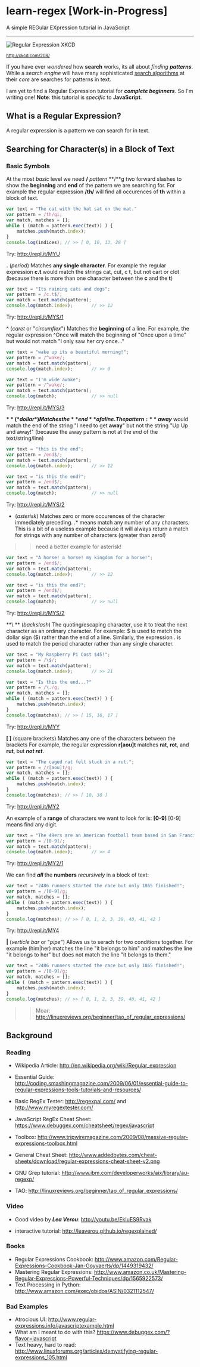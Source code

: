 learn-regex [Work-in-Progress]
===========

A simple REGular EXpression tutorial in JavaScript

- - -

![Regular Expression XKCD](http://imgs.xkcd.com/comics/regular_expressions.png "RegEx save the day")

<sup>http://xkcd.com/208/</sup>

If you have ever *wondered* how **search** works, 
its all about *finding* ***patterns***.
While a *search engine* will have many sophisticated 
[search algorithms](http://en.wikipedia.org/wiki/Search_algorithm) at their
*core* are searches for patterns in text.


I am yet to find a Regular Expression tutorial for ***complete beginners***.
So I'm writing one! 
**Note**: this tutorial is *specific* to **JavaScript**.





## What is a Regular Expression?

A regular expression is a pattern we can search for in text.


## Searching for Character(s) in a Block of Text

### Basic Symbols

At the most *basic* level we need **/** *pattern* **/**g
two forward slashes to show the **beginning** and **end** 
of the pattern we are searching for.
For example the regular expression **/th/**
will find all occurences of **th** within a block of text.

```javascript
var text = "The cat with the hat sat on the mat."
var pattern = /th/gi;
var match, matches = [];
while ( (match = pattern.exec(text)) ) {
    matches.push(match.index);
}
console.log(indices); // >> [ 0, 10, 13, 28 ]
```
Try: http://repl.it/MYU


**.** (*period*) Matches **any single character**. 
For example the regular expression **c.t**
would match the strings cat, cut, c t, but not cart or clot 
(because there is more than one character between the **c** and the **t**)

```javascript
var text = "Its raining cats and dogs";
var pattern = /c.t$/;
var match = text.match(pattern);
console.log(match.index);       // >> 12
```
Try: http://repl.it/MYS/1


**^** (*caret* or "*circumflex*") Matches the **beginning** of a line. 
For example, the regular expression ^Once will match the beginning of 
"Once upon a time" but would not match "I only saw her cry once..."

```javascript
var text = "wake up its a beautiful morning!";
var pattern = /^wake/;
var match = text.match(pattern);
console.log(match.index);       // >> 0 

var text = "I'm wide awake";
var pattern = /^wake/;
var match = text.match(pattern);
console.log(match);             // >> null
```
Try: http://repl.it/MYS/3


**$** (*dollar*) Matches the **end** of a line. 
The pattern: **away$** would match the end of the string 
"I need to get **away**" but not the string "Up Up and away!" 
(because the away pattern is not at the *end* of the text/string/line) 

```javascript
var text = "this is the end";
var pattern = /end$/;
var match = text.match(pattern);
console.log(match.index);       // >> 12

var text = "is this the end?";
var pattern = /end$/;
var match = text.match(pattern);
console.log(match);             // >> null
```
Try: http://repl.it/MYS/2


* (*asterisk*) Matches zero or more occurences of the character 
immediately preceding. .* means match any number of any characters.
This is a bit of a useless example because it will always return a
match for strings with any number of characters (greater than zero!)

>> need a better example for asterisk! 

```javascript
var text = "A horse! a horse! my kingdom for a horse!";
var pattern = /end$/;
var match = text.match(pattern);
console.log(match.index);       // >> 12

var text = "is this the end?";
var pattern = /end$/;
var match = text.match(pattern);
console.log(match);             // >> null
```
Try: http://repl.it/MYS/2


**\ ** (*backslash*) The quoting/escaping character, 
use it to treat the next character as an ordinary character. 
For example: \$ is used to match the dollar sign ($) 
rather than the end of a line. Similarly, the expression \. is used to match 
the period character rather than any single character. 


```javascript
var text = "My Raspberry Pi Cost $45!";
var pattern = /\$/;
var match = text.match(pattern);
console.log(match.index);       // >> 21

var text = "Is this the end...?"
var pattern = /\./g;
var match, matches = [];
while ( (match = pattern.exec(text)) ) {
    matches.push(match.index);
}
console.log(matches); // >> [ 15, 16, 17 ]
```
Try: http://repl.it/MYY


**[ ]** (square brackets) Matches any one of the characters between 
the brackets For example, the regular expression **r[aou]t** 
matches **rat**, **rot**, and **rut**, but ***not ret***.

```javascript
var text = "The caged rat felt stuck in a rut.";
var pattern = /r[aou]t/g;
var match, matches = [];
while ( (match = pattern.exec(text)) ) {
    matches.push(match.index);
}
console.log(matches); // >> [ 10, 30 ]
```
Try: http://repl.it/MY2


An example of a **range** of characters we want to look for is: **[0-9]**
[0-9] means find any digit.

```javascript
var text = "The 49ers are an American football team based in San Francisco, California";
var pattern = /[0-9]/;
var match = text.match(pattern);
console.log(match.index);       // >> 4
```
Try: http://repl.it/MY2/1

We can find ***all*** the **numbers** *recursively* in a block of text:

```javascript
var text = "2486 runners started the race but only 1865 finished!";
var pattern = /[0-9]/g;
var match, matches = [];
while ( (match = pattern.exec(text)) ) {
    matches.push(match.index);
}
console.log(matches); // >> [ 0, 1, 2, 3, 39, 40, 41, 42 ]
```
Try: http://repl.it/MY4


**|** (*verticle bar* or "*pipe*") Allows us to serach for two conditions 
together. For example (him|her) matches the line "it belongs to him" and 
matches the line "it belongs to her" but does not match the line "it belongs 
to them."

```javascript
var text = "2486 runners started the race but only 1865 finished!";
var pattern = /[0-9]/g;
var match, matches = [];
while ( (match = pattern.exec(text)) ) {
    matches.push(match.index);
}
console.log(matches); // >> [ 0, 1, 2, 3, 39, 40, 41, 42 ]
```



>> Moar: http://linuxreviews.org/beginner/tao_of_regular_expressions/


## Background 

### Reading

- Wikipedia Article: http://en.wikipedia.org/wiki/Regular_expression
- Essential Guide: http://coding.smashingmagazine.com/2009/06/01/essential-guide-to-regular-expressions-tools-tutorials-and-resources/
- Basic RegEx Tester: http://regexpal.com/ and http://www.myregextester.com/
- JavaScript RegEx Cheat Sheet: https://www.debuggex.com/cheatsheet/regex/javascript
- Toolbox: http://www.tripwiremagazine.com/2009/08/massive-regular-expressions-toolbox.html

- General Cheat Sheet: http://www.addedbytes.com/cheat-sheets/download/regular-expressions-cheat-sheet-v2.png
- GNU Grep tutorial: http://www.ibm.com/developerworks/aix/library/au-regexp/
- TAO: http://linuxreviews.org/beginner/tao_of_regular_expressions/

### Video

- Good video by ***Lea Verou***: http://youtu.be/EkluES9Rvak 
+ interactive tutorial: http://leaverou.github.io/regexplained/

### Books

- Regular Expressions Cookbook: http://www.amazon.com/Regular-Expressions-Cookbook-Jan-Goyvaerts/dp/1449319432/
- Mastering Regular Expressions: http://www.amazon.co.uk/Mastering-Regular-Expressions-Powerful-Techniques/dp/1565922573/
- Text Processing in Python: http://www.amazon.com/exec/obidos/ASIN/0321112547/

### Bad Examples

- Atrocious UI: http://www.regular-expressions.info/javascriptexample.html
- What am I meant to do with this? https://www.debuggex.com/?flavor=javascript
- Text heavy, hard to read: http://www.linuxforums.org/articles/demystifying-regular-expressions_105.html


